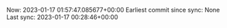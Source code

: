 Now: 2023-01-17 01:57:47.085677+00:00 Earliest commit since sync: None Last sync: 2023-01-17 00:28:46+00:00
